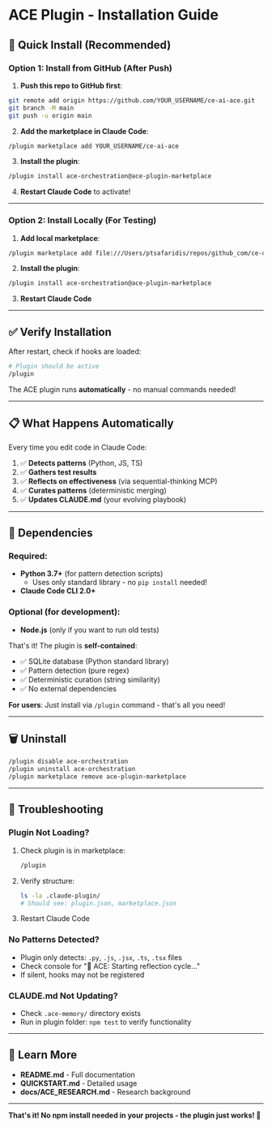 # ACE Plugin - Installation Guide

## 🚀 Quick Install (Recommended)

### Option 1: Install from GitHub (After Push)

1. **Push this repo to GitHub first**:
```bash
git remote add origin https://github.com/YOUR_USERNAME/ce-ai-ace.git
git branch -M main
git push -u origin main
```

2. **Add the marketplace in Claude Code**:
```bash
/plugin marketplace add YOUR_USERNAME/ce-ai-ace
```

3. **Install the plugin**:
```bash
/plugin install ace-orchestration@ace-plugin-marketplace
```

4. **Restart Claude Code** to activate!

---

### Option 2: Install Locally (For Testing)

1. **Add local marketplace**:
```bash
/plugin marketplace add file:///Users/ptsafaridis/repos/github_com/ce-dot-net/ce-ai-ace
```

2. **Install the plugin**:
```bash
/plugin install ace-orchestration@ace-plugin-marketplace
```

3. **Restart Claude Code**

---

## ✅ Verify Installation

After restart, check if hooks are loaded:
```bash
# Plugin should be active
/plugin
```

The ACE plugin runs **automatically** - no manual commands needed!

---

## 📋 What Happens Automatically

Every time you edit code in Claude Code:

1. ✅ **Detects patterns** (Python, JS, TS)
2. ✅ **Gathers test results**
3. ✅ **Reflects on effectiveness** (via sequential-thinking MCP)
4. ✅ **Curates patterns** (deterministic merging)
5. ✅ **Updates CLAUDE.md** (your evolving playbook)

---

## 🔧 Dependencies

### Required:
- **Python 3.7+** (for pattern detection scripts)
  - Uses only standard library - no `pip install` needed!
- **Claude Code CLI 2.0+**

### Optional (for development):
- **Node.js** (only if you want to run old tests)

That's it! The plugin is **self-contained**:
- ✅ SQLite database (Python standard library)
- ✅ Pattern detection (pure regex)
- ✅ Deterministic curation (string similarity)
- ✅ No external dependencies

**For users**: Just install via `/plugin` command - that's all you need!

---

## 🗑️ Uninstall

```bash
/plugin disable ace-orchestration
/plugin uninstall ace-orchestration
/plugin marketplace remove ace-plugin-marketplace
```

---

## 🐛 Troubleshooting

### Plugin Not Loading?

1. Check plugin is in marketplace:
   ```bash
   /plugin
   ```

2. Verify structure:
   ```bash
   ls -la .claude-plugin/
   # Should see: plugin.json, marketplace.json
   ```

3. Restart Claude Code

### No Patterns Detected?

- Plugin only detects: `.py`, `.js`, `.jsx`, `.ts`, `.tsx` files
- Check console for "🔄 ACE: Starting reflection cycle..."
- If silent, hooks may not be registered

### CLAUDE.md Not Updating?

- Check `.ace-memory/` directory exists
- Run in plugin folder: `npm test` to verify functionality

---

## 📖 Learn More

- **README.md** - Full documentation
- **QUICKSTART.md** - Detailed usage
- **docs/ACE_RESEARCH.md** - Research background

---

**That's it! No npm install needed in your projects - the plugin just works! 🎉**
